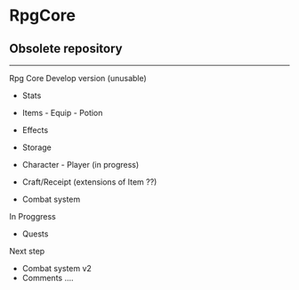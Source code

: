 # RpgCore

## Obsolete repository

---
Rpg Core
Develop version (unusable)
- Stats
- Items - Equip
        - Potion
- Effects
- Storage 
- Character - Player (in progress)

- Craft/Receipt (extensions of Item ??)
- Combat system

In Proggress
- Quests

Next step
- Combat system v2
- Comments
....
